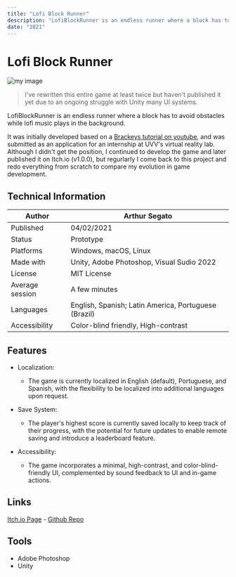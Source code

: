 ```yaml
---
title: "Lofi Block Runner"
description: "LofiBlockRunner is an endless runner where a block has to avoid obstacles while lofi music plays in the background."
date: "2021"
---
```


# Lofi Block Runner

![my image](https://www.arthursegato.dev/_vercel/image?url=/img/lofiblockrunner.jpg&w=640&q=100)

>I've rewritten this entire game at least twice but haven't published it yet due to an ongoing struggle with Unity many UI systems. 

LofiBlockRunner is an endless runner where a block has to avoid obstacles while lofi music plays in the background.

It was initially developed based on a [Brackeys tutorial on youtube](https://www.youtube.com/watch?v=j48LtUkZRjU&list=PLPV2KyIb3jR5QFsefuO2RlAgWEz6EvVi6), and was submitted as an application for an internship at UVV's virtual reality lab. Although I didn't get the position, I continued to develop the game and later published it on Itch.io (v1.0.0), but regurlarly I come back to this project and redo everything from scratch to compare my evolution in game development.

## Technical Information

| Author          | Arthur Segato                                        |
| --------------- | ---------------------------------------------------- |
| Published       | 04/02/2021                                           |
| Status          | Prototype                                            |
| Platforms       | Windows, macOS, Linux                                |
| Made with       | Unity, Adobe Photoshop, Visual Sudio 2022            |
| License         | MIT License                                          |
| Average session | A few minutes                                        |
| Languages       | English, Spanish; Latin America, Portuguese (Brazil) |
| Accessibility   | Color-blind friendly, High-contrast                  |


## Features

- Localization:
    * The game is currently localized in English (default), Portuguese, and Spanish, with the flexibility to be localized into additional languages upon request.

- Save System:
    * The player's highest score is currently saved locally to keep track of their progress, with the potential for future updates to enable remote saving and introduce a leaderboard feature.

- Accessibility:
    * The game incorporates a minimal, high-contrast, and color-blind-friendly UI, complemented by sound feedback to UI and in-game actions. 

## Links

[Itch.io Page](https://arthursegato.itch.io/lofiblockrunner) - [Github Repo](https://github.com/ArthurSegato/LofiBlockRunner)

## Tools
- Adobe Photoshop
- Unity
